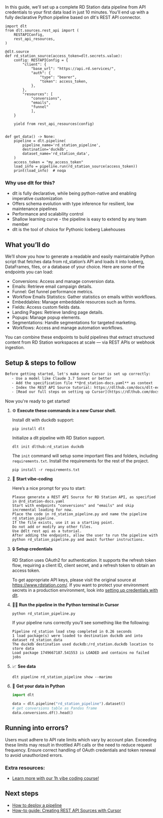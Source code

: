 In this guide, we'll set up a complete RD Station data pipeline from API credentials to your first data load in just 10 minutes. You'll end up with a fully declarative Python pipeline based on dlt's REST API connector.

```python-outcome
import dlt
from dlt.sources.rest_api import (
    RESTAPIConfig,
    rest_api_resources,
)

@dlt.source
def rd_station_source(access_token=dlt.secrets.value):
    config: RESTAPIConfig = {
        "client": {
            "base_url": "https://api.rd.services/",
            "auth": {
                "type": "bearer",
                "token": access_token,
            },
        },
        "resources": [
            "conversions",
            "emails",
            "funnel"
            ],
    }

    yield from rest_api_resources(config)


def get_data() -> None:
    pipeline = dlt.pipeline(
        pipeline_name='rd_station_pipeline',
        destination='duckdb',
        dataset_name='rd_station_data', 
    )
    access_token = "my_access_token"
    load_info = pipeline.run(rd_station_source(access_token))
    print(load_info)  # noqa
```

### Why use dlt for this?

- dlt is fully declarative, while being python-native and enabling imperative customization
- Offers schema evolution with type inference for resilient, low maintenance pipelines
- Performance and scalability control
- Shallow learning curve - the pipeline is easy to extend by any team member
- dlt is the tool of choice for Pythonic Iceberg Lakehouses

## What you’ll do

We’ll show you how to generate a readable and easily maintainable Python script that fetches data from rd_station’s API and loads it into Iceberg, DataFrames, files, or a database of your choice. Here are some of the endpoints you can load:

- Conversions: Access and manage conversion data.
- Emails: Retrieve email campaign details.
- Funnel: Get funnel performance metrics.
- Workflow Emails Statistics: Gather statistics on emails within workflows.
- Embeddables: Manage embeddable resources such as forms.
- Fields: Access custom fields data.
- Landing Pages: Retrieve landing page details.
- Popups: Manage popup elements.
- Segmentations: Handle segmentations for targeted marketing.
- Workflows: Access and manage automation workflows.

You can combine these endpoints to build pipelines that extract structured content from RD Station workspaces at scale — via REST APIs or webhook ingestion.

## Setup & steps to follow

```default
Before getting started, let's make sure Cursor is set up correctly:
   - Use a model like Claude 3.7 Sonnet or better
   - Add the specification file **@rd_station-docs.yaml** as context
   - Index the REST API Source tutorial: https://dlthub.com/docs/dlt-ecosystem/verified-sources/rest_api/ and add it to context as **@dlt rest api**
   - [Read our full steps on setting up Cursor](https://dlthub.com/docs/dlt-ecosystem/llm-tooling/cursor-restapi#23-configuring-cursor-with-documentation)
```

Now you're ready to get started! 

1. ⚙️ **Execute these commands in a new Cursor shell.**
    
    Install dlt with duckdb support:
    ```shell
    pip install dlt
    ```

    Initialize a dlt pipeline with RD Station support.
    ```shell
    dlt init dlthub:rd_station duckdb
    ```

    The `init` command will setup some important files and folders, including `requirements.txt`. Install the requirements for the rest of the project.
    ```shell
    pip install -r requirements.txt
    ```
    
2. 🤠 **Start vibe-coding**
    
    Here’s a nice prompt for you to start: 
    
    ```prompt
    Please generate a REST API Source for RD Station API, as specified in @rd_station-docs.yaml 
    Start with endpoints "conversions" and "emails" and skip incremental loading for now. 
    Place the code in rd_station_pipeline.py and name the pipeline rd_station_pipeline. 
    If the file exists, use it as a starting point. 
    Do not add or modify any other files. 
    Use @dlt rest api as a tutorial. 
    After adding the endpoints, allow the user to run the pipeline with python rd_station_pipeline.py and await further instructions.
    ```

    
3. 🔒 **Setup credentials** 
    
    RD Station uses OAuth2 for authentication. It supports the refresh token flow, requiring a client ID, client secret, and a refresh token to obtain an access token.
    
    To get appropriate API keys, please visit the original source at https://www.rdstation.com/.
    If you want to protect your environment secrets in a production environment, look into [setting up credentials with dlt](https://dlthub.com/docs/walkthroughs/add_credentials).
    
4. 🏃‍♀️ **Run the pipeline in the Python terminal in Cursor**
    
    ```shell
    python rd_station_pipeline.py
    ```
    
    If your pipeline runs correctly you’ll see something like the following:
    
    ```shell
    Pipeline rd_station load step completed in 0.26 seconds
    1 load package(s) were loaded to destination duckdb and into dataset rd_station_data
    The duckdb destination used duckdb:/rd_station.duckdb location to store data
    Load package 1749667187.541553 is LOADED and contains no failed jobs
    ```
    
5. 📈 **See data**
    
    ```shell
    dlt pipeline rd_station_pipeline show --marimo
    ```
    
6. 🐍 **Get your data in Python**
    
    ```python
    import dlt

   data = dlt.pipeline("rd_station_pipeline").dataset()
   # get conversions table as Pandas frame
   data.conversions.df().head()
    ```

## Running into errors?

Users must adhere to API rate limits which vary by account plan. Exceeding these limits may result in throttled API calls or the need to reduce request frequency. Ensure correct handling of OAuth credentials and token renewal to avoid unauthorized errors.

### Extra resources:

- [Learn more with our 1h vibe coding course!](https://www.youtube.com/watch?v=GGid70rnJuM)

## Next steps

- [How to deploy a pipeline](https://dlthub.com/docs/walkthroughs/deploy-a-pipeline)
- [How-to guide: Creating REST API Sources with Cursor](https://dlthub.com/docs/dlt-ecosystem/llm-tooling/cursor-restapi)